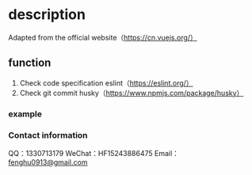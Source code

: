 # description
Adapted from the official website（https://cn.vuejs.org/）

## function
1.  Check code specification eslint（https://eslint.org/）
2.  Check git commit husky（https://www.npmjs.com/package/husky）

### example


### Contact information
QQ：1330713179
WeChat：HF15243886475
Email：fenghu0913@gmail.com
